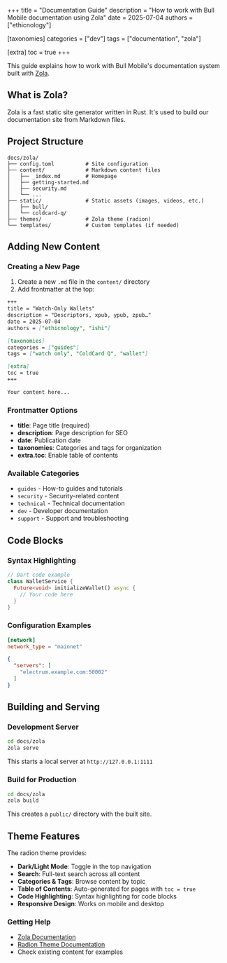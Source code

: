 +++
title = "Documentation Guide"
description = "How to work with Bull Mobile documentation using Zola"
date = 2025-07-04
authors = ["ethicnology"]

[taxonomies]
categories = ["dev"]
tags = ["documentation", "zola"]

[extra]
toc = true
+++

This guide explains how to work with Bull Mobile's documentation system built with [Zola](https://www.getzola.org/).

## What is Zola?

Zola is a fast static site generator written in Rust. It's used to build our documentation site from Markdown files.

## Project Structure

```
docs/zola/
├── config.toml          # Site configuration
├── content/             # Markdown content files
│   ├── _index.md        # Homepage
│   ├── getting-started.md
│   ├── security.md
│   └── ...
├── static/              # Static assets (images, videos, etc.)
│   ├── bull/
│   └── coldcard-q/
├── themes/              # Zola theme (radion)
└── templates/           # Custom templates (if needed)
```

## Adding New Content

### Creating a New Page

1. Create a new `.md` file in the `content/` directory
2. Add frontmatter at the top:

```markdown
+++
title = "Watch-Only Wallets"
description = "Descriptors, xpub, ypub, zpub…"
date = 2025-07-04
authors = ["ethicnology", "ishi"]

[taxonomies]
categories = ["guides"]
tags = ["watch only", "ColdCard Q", "wallet"]

[extra]
toc = true
+++

Your content here...
```

### Frontmatter Options

- **title**: Page title (required)
- **description**: Page description for SEO
- **date**: Publication date
- **taxonomies**: Categories and tags for organization
- **extra.toc**: Enable table of contents

### Available Categories

- `guides` - How-to guides and tutorials
- `security` - Security-related content
- `technical` - Technical documentation
- `dev` - Developer documentation
- `support` - Support and troubleshooting

## Code Blocks

### Syntax Highlighting

```dart
// Dart code example
class WalletService {
  Future<void> initializeWallet() async {
    // Your code here
  }
}
```

### Configuration Examples

```toml
[network]
network_type = "mainnet"
```

```json
{
  "servers": [
    "electrum.example.com:50002"
  ]
}
```

## Building and Serving

### Development Server

```bash
cd docs/zola
zola serve
```

This starts a local server at `http://127.0.0.1:1111`

### Build for Production

```bash
cd docs/zola
zola build
```

This creates a `public/` directory with the built site.

## Theme Features

The radion theme provides:

- **Dark/Light Mode**: Toggle in the top navigation
- **Search**: Full-text search across all content
- **Categories & Tags**: Browse content by topic
- **Table of Contents**: Auto-generated for pages with `toc = true`
- **Code Highlighting**: Syntax highlighting for code blocks
- **Responsive Design**: Works on mobile and desktop

### Getting Help

- [Zola Documentation](https://www.getzola.org/documentation/getting-started/overview/)
- [Radion Theme Documentation](https://github.com/micahkepe/radion)
- Check existing content for examples
